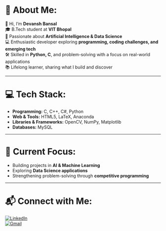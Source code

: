 # 💫 About Me:
👋 Hi, I’m **Devansh Bansal**  
🎓 B.Tech student at **VIT Bhopal**  
🤖 Passionate about **Artificial Intelligence & Data Science**  
💻 Enthusiastic developer exploring **programming, coding challenges, and emerging tech**  
🛠️ Skilled in **Python, C**, and problem-solving with a focus on real-world applications  
📚 Lifelong learner, sharing what I build and discover  

---

# 💻 Tech Stack:
- **Programming:** C, C++, C#, Python  
- **Web & Tools:** HTML5, LaTeX, Anaconda  
- **Libraries & Frameworks:** OpenCV, NumPy, Matplotlib  
- **Databases:** MySQL  

---

# 🌟 Current Focus:
- Building projects in **AI & Machine Learning**  
- Exploring **Data Science applications**  
- Strengthening problem-solving through **competitive programming**  

---

# 📬 Connect with Me:
[![LinkedIn](https://img.shields.io/badge/LinkedIn-Devansh%20Bansal-blue?style=flat&logo=linkedin)](https://www.linkedin.com/in/devansh-bansal-772b9a237/)  
[![Gmail](https://img.shields.io/badge/Email-devanshbansal212%40gmail.com-red?style=flat&logo=gmail&logoColor=white)](mailto:devanshbansal212@gmail.com)  
